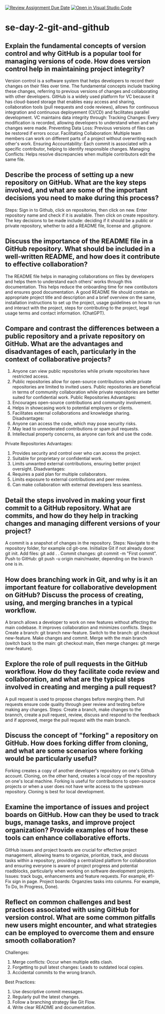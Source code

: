 [![Review Assignment Due Date](https://classroom.github.com/assets/deadline-readme-button-22041afd0340ce965d47ae6ef1cefeee28c7c493a6346c4f15d667ab976d596c.svg)](https://classroom.github.com/a/8wgCKhpZ)
[![Open in Visual Studio Code](https://classroom.github.com/assets/open-in-vscode-2e0aaae1b6195c2367325f4f02e2d04e9abb55f0b24a779b69b11b9e10269abc.svg)](https://classroom.github.com/online_ide?assignment_repo_id=18412056&assignment_repo_type=AssignmentRepo)
# se-day-2-git-and-github
## Explain the fundamental concepts of version control and why GitHub is a popular tool for managing versions of code. How does version control help in maintaining project integrity?
Version control is a software system that helps developers to record their changes on their files over time. The fundamental concepts include tracking these changes, referring to previous versions of changes and collaborating with other developers.
GitHub is a widely used platform for VC because it has cloud-based storage that enables easy access and sharing, collaboration tools (pull reequests and code reviews), allows for continuous integration and continuous deployement (CI/CD) and facilitates parallel development. 
VC maintains data integrity through:
Tracking Changes: Every modification is recorded, allowing developers to understand when and why changes were made.
Preventing Data Loss: Previous versions of files can be restored if errors occur.
Facilitating Collaboration: Multiple team members can work on different parts of a project without overwriting each other's work.
Ensuring Accountability: Each commit is associated with a specific contributor, helping to identify responsible changes.
Managing Conflicts: Helps resolve discrepancies when multiple contributors edit the same file.



## Describe the process of setting up a new repository on GitHub. What are the key steps involved, and what are some of the important decisions you need to make during this process?
Steps:
Sign in to Github, click on repositories, then click on new. Enter repository name and check if it is available. Then click on create repository.
The key decisions to be made include: deciding if it should be a public or private repository, whether to add a README file, license and .gitignore.



## Discuss the importance of the README file in a GitHub repository. What should be included in a well-written README, and how does it contribute to effective collaboration?
The README file helps in managing collaborations on files by developers and helps them to understand each others' works through this documentation. This helps reduce the onboarding time for new contibutors and ensures good documentation. A good README file should contain an appropriate project title and description and a brief overview on the same, installation instructions to set up the project, usage guidelines on how to run and interact with the project, steps for contributing to the project, legal usage terms and contact information. (ChatGPT).



## Compare and contrast the differences between a public repository and a private repository on GitHub. What are the advantages and disadvantages of each, particularly in the context of collaborative projects?
1. Anyone can view public repositories while private repositories have restricted access.
2. Public repositories allow for open-source contributions while private repositories are limited to invited users.
Public repositories are beneficial in terms of community collaboration while private repositories are better suited for confidential work.
Public Repositories
Advantages:
1. Encourages open-source contributions and community involvement.
2. Helps in showcasing work to potential employers or clients.
3. Facilitates external collaborations and knowledge sharing.
Disadvantages:
1. Anyone can access the code, which may pose security risks.
2. May lead to unmoderated contributions or spam pull requests.
3. Intellectual property concerns, as anyone can fork and use the code.

Private Repositories
Advantages:
1. Provides security and control over who can access the project.
2. Suitable for proprietary or confidential work.
3. Limits unwanted external contributions, ensuring better project oversight.
Disadvantages:
1. Requires a paid plan for multiple collaborators.
2. Limits exposure to external contributions and peer review.
3. Can make collaboration with external developers less seamless.


## Detail the steps involved in making your first commit to a GitHub repository. What are commits, and how do they help in tracking changes and managing different versions of your project?
A commit is a snapshot of changes in the repository.
Steps:
Navigate to the repository folder, for example cd git-one. Iniitialize Git if not already done: git init. Add files: git add . . Commit changes: git commit -m "First commit". Push to GitHub: git push -u origin main/master, depending on the branch one is in.



## How does branching work in Git, and why is it an important feature for collaborative development on GitHub? Discuss the process of creating, using, and merging branches in a typical workflow.
A branch allows a developer to work on new features without affecting the main codebase. It improves collaboration and minimizes conflicts.
Steps:
Create a branch: git branch new-feature. Switch to the branch: git checkout new-feature. Make changes and commit. Merge with the main branch (switch back to the main: git checkout main, then merge changes: git merge new-feature).



## Explore the role of pull requests in the GitHub workflow. How do they facilitate code review and collaboration, and what are the typical steps involved in creating and merging a pull request?
A pull request is used to propose changes before merging them. Pull requests ensure code quality through peer review and testing before making any changes. 
Steps:
Create a branch, make changes to the brannch, create a pull request, review, discuss and respond to the feedback and if approved, merge the pull request with the main branch.



## Discuss the concept of "forking" a repository on GitHub. How does forking differ from cloning, and what are some scenarios where forking would be particularly useful?
Forking creates a copy of another developer's repository on one's Github account. Cloning, on the other hand, creates a local copy of the repository on one's local machine. Forking is useful for contributions to open-source projects or when a user does not have write access to the upstream repository. Cloning is best for local development.



## Examine the importance of issues and project boards on GitHub. How can they be used to track bugs, manage tasks, and improve project organization? Provide examples of how these tools can enhance collaborative efforts.
GitHub issues and project boards are crucial for effective project management, allowing teams to organize, prioritize, track, and discuss tasks within a repository, providing a centralized platform for collaboration and ensuring everyone is aware of project progress and potential roadblocks, particularly when working on software development projects. 
Issues: track bugs, enhancements and feature requests. For example, #1- Fix sign in page.
Project boards: Organzies tasks into columns. For example, To Do, In Progress, Done).



## Reflect on common challenges and best practices associated with using GitHub for version control. What are some common pitfalls new users might encounter, and what strategies can be employed to overcome them and ensure smooth collaboration?
Challenges:
1. Merge conflicts: Occur when multiple edits clash.
2. Forgetting to pull latest changes: Leads to outdated local copies.
3. Accidental commits to the wrong branch.

Best Practices:
1. Use descriptive commit messages.
2. Regularly pull the latest changes.
3. Follow a branching strategy like Git Flow.
4. Write clear README and documentation.

